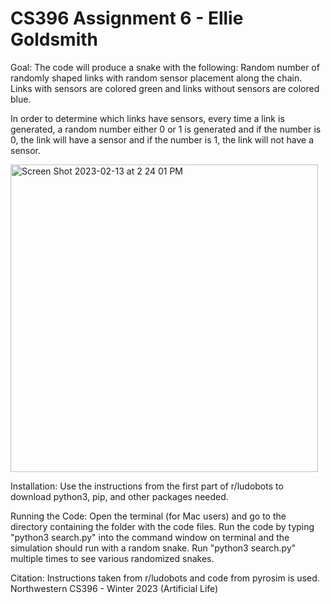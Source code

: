# CS396 Assignment 6 - Ellie Goldsmith
Goal: The code will produce a  snake with the following:
Random number of randomly shaped links with random sensor placement along the chain. Links with sensors are colored green and links without sensors are colored blue.

In order to determine which links have sensors, every time a link is generated, a random number either 0 or 1 is generated and if the number is 0, the link will have a sensor and if the number is 1, the link will not have a sensor.

<img width="492" alt="Screen Shot 2023-02-13 at 2 24 01 PM" src="https://user-images.githubusercontent.com/92822567/218566885-471c2a48-78aa-4506-af45-e0a4ad8a5e6a.png">



Installation: Use the instructions from the first part of r/ludobots to download python3, pip, and other packages needed.

Running the Code: Open the terminal (for Mac users) and go to the directory containing the folder with the code files. Run the code by typing "python3 search.py" into the command window on terminal and the simulation should run with a random snake. Run "python3 search.py" multiple times to see various randomized snakes.

Citation: Instructions taken from r/ludobots and code from pyrosim is used. Northwestern CS396 - Winter 2023 (Artificial Life)


